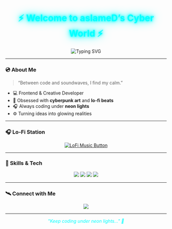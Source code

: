<!-- ⚡ Cyberpunk Lo-Fi GitHub Profile by aslameD -->

<h1 align="center">
  <span style="color:#00ffff; text-shadow: 0 0 6px #00ffff, 0 0 15px #00ffff, 0 0 30px #00ffff;">
    ⚡ Welcome to aslameD’s Cyber World ⚡
  </span>
</h1>

<p align="center">
  <img src="https://readme-typing-svg.demolab.com?font=Orbitron&weight=600&size=24&pause=1000&color=00FFFF&center=true&vCenter=true&width=500&lines=Cyberpunk+Lo-Fi+Dev+Mode;Building+Neon+Dreams;Welcome+to+the+Matrix;Just+Code+and+Vibes..." alt="Typing SVG" />
</p>

---

### 💿 About Me

> “Between code and soundwaves, I find my calm.”

- 💻 Frontend & Creative Developer  
- 🌆 Obsessed with **cyberpunk art** and **lo-fi beats**  
- 🎧 Always coding under **neon lights**  
- ⚙️ Turning ideas into glowing realities  

---

### 🎧 Lo-Fi Station

<p align="center">
  <a href="https://www.youtube.com/watch?v=jfKfPfyJRdk" target="_blank">
    <img src="https://img.shields.io/badge/🎧_Listen_to_LoFi_Beats-FF00FF?style=for-the-badge&logo=youtube&logoColor=white" alt="LoFi Music Button" />
  </a>
</p>

---

### 🧠 Skills & Tech

<p align="center">
  <img src="https://img.shields.io/badge/HTML5-1A1A2E?style=for-the-badge&logo=html5&logoColor=E34F26" />
  <img src="https://img.shields.io/badge/CSS3-1A1A2E?style=for-the-badge&logo=css3&logoColor=1572B6" />
  <img src="https://img.shields.io/badge/C++-1A1A2E?style=for-the-badge&logo=cplusplus&logoColor=00599C" />
  <img src="https://img.shields.io/badge/VS%20Code-1A1A2E?style=for-the-badge&logo=visualstudiocode&logoColor=00FFFF" />
</p>

---

### 🛰️ Connect with Me

<p align="center">
  <a href="https://t.me/theneshgold" target="_blank">
    <img src="https://img.shields.io/badge/Telegram-00FFFF?style=for-the-badge&logo=telegram&logoColor=white" />
  </a>
</p>

---

<p align="center">
  <i style="color:#00ffff">"Keep coding under neon lights..." 🌃</i>
</p>
